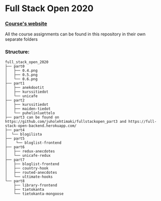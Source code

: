 # Full Stack Open 2020

### [Course's website](https://fullstackopen.com/)

All the course assignments can be found in this repository in their own separate folders

### Structure:

```
full_stack_open_2020
├── part0
│   ├── 0.4.png
│   ├── 0.5.png
│   └── 0.6.png
├── part1
│   ├── anekdootit
│   ├── kurssitiedot
│   └── unicafe
├── part2
│   ├── kurssitiedot
│   ├── maiden-tiedot
│   └── puhelinluettelo
├── part3 can be found on https://github.com/juholehtimaki/fullstackopen_part3 and https://full-stack-open-backend.herokuapp.com/
├── part4
│  └── blogilista
├── part5
│    └── bloglist-frontend
├── part6
│   ├── redux-anecdotes
│   └── unicafe-redux
├── part7
│   ├── bloglist-frontend
│   ├── country-hook
│   ├── routed-anecdotes
│   └── ultimate-hooks
└── part8
    ├── library-frontend
    ├── tietokanta
    └── tietokanta-mongoose
```
